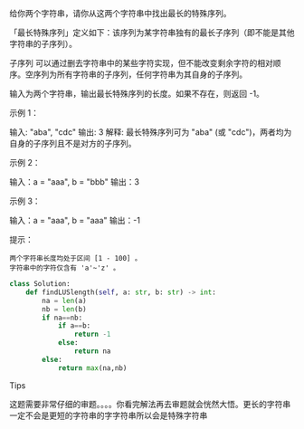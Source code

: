 给你两个字符串，请你从这两个字符串中找出最长的特殊序列。

「最长特殊序列」定义如下：该序列为某字符串独有的最长子序列（即不能是其他字符串的子序列）。

子序列 可以通过删去字符串中的某些字符实现，但不能改变剩余字符的相对顺序。空序列为所有字符串的子序列，任何字符串为其自身的子序列。

输入为两个字符串，输出最长特殊序列的长度。如果不存在，则返回 -1。

 

示例 1：

输入: "aba", "cdc"
输出: 3
解释: 最长特殊序列可为 "aba" (或 "cdc")，两者均为自身的子序列且不是对方的子序列。

示例 2：

输入：a = "aaa", b = "bbb"
输出：3

示例 3：

输入：a = "aaa", b = "aaa"
输出：-1

 

提示：

    两个字符串长度均处于区间 [1 - 100] 。
    字符串中的字符仅含有 'a'~'z' 。



```python
class Solution:
    def findLUSlength(self, a: str, b: str) -> int:
        na = len(a)
        nb = len(b)
        if na==nb:
            if a==b:
                return -1
            else:
                return na 
        else:
            return max(na,nb)
```



Tips

这题需要非常仔细的审题。。。。你看完解法再去审题就会恍然大悟。更长的字符串一定不会是更短的字符串的字字符串所以会是特殊字符串